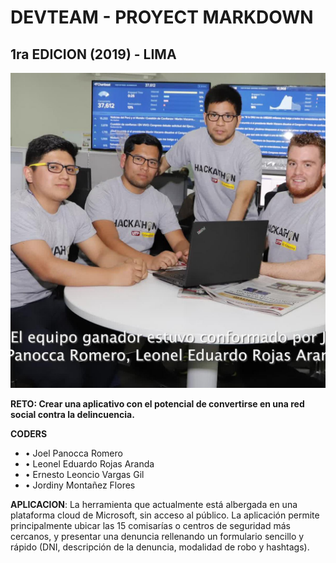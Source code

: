 # DEVTEAM - PROYECT MARKDOWN
## 1ra EDICION (2019) - LIMA
![Ganadores de la hackaton](./proyecto/IMG/primera_edicion.jpg)

**RETO: Crear una aplicativo con el potencial de convertirse en una red social contra la delincuencia.**

**CODERS**

* •	Joel Panocca Romero
* •	Leonel Eduardo Rojas Aranda
* •	Ernesto Leoncio Vargas Gil
* •	Jordiny Montañez Flores

**APLICACION**: La herramienta que actualmente está albergada en una plataforma cloud de Microsoft, sin acceso al público. La aplicación permite principalmente ubicar las 15 comisarías o centros de seguridad más cercanos, y presentar una denuncia rellenando un formulario sencillo y rápido (DNI, descripción de la denuncia, modalidad de robo y hashtags). 
